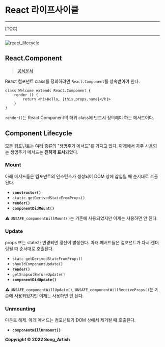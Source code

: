 # React 라이프사이클

---

[TOC]

---



![react_lifecycle](img/react_lifecycle.png)



## React.Component

> [공식문서](https://ko.reactjs.org/docs/react-component.html)

React 컴포넌트 class를 정의하려면 `React.Component`를 상속받아야 한다.

```react
class Welcome extends React.Component {
    render () {
        return <h1>Hello, {this.props.name}</h1>
    }
}
```

`render()`는 React.Component의 하위 class에 반드시 정의해야 하는 메서드이다.



## Component Lifecycle

모든 컴포넌트는 여러 종류의 "생명주기 메서드"를 가지고 있다. 아래에서 자주 사용되는 생명주기 메서드는 **진하게 표시**되었다.

### Mount

아래 메서드들은 컴포넌트의 인스턴스가 생성되어 DOM 상에 삽입될 때 순서대로 호출된다.

- **`constructor()`**
- `static getDerivedStateFromProps()`
- **`render()`**
- **`componentDidMount()`**

:warning: `UNSAFE_componentWillMount()`는 기존에 사용되었지만 이제는 사용하면 안 된다.

### Update

props 또는 state가 변경되면 갱신이 발생한다. 아래 메서드들은 컴포넌트가 다시 렌더링될 때 순서대로 호출된다.

- `statc getDerivedStateFromProps()`
- `shouldComponentUpdate()`
- **`render()`**
- `getSnapsotBeforeUpdate()`
- **`componentDidUpdate()`**

:warning: `UNSAFE_componentWillUpdate()`, `UNSAFE_componentWillReceiveProps()`는 기존에 사용되었지만 이제는 사용하면 안 된다.

### Unmounting

마운트 해제. 아래 메서드는 컴포넌트가 DOM 상에서 제거될 때 호출된다.

- **`componentWillUnmount()`**



***Copyright* © 2022 Song_Artish**